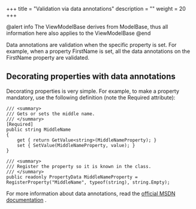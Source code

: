 +++
title = "Validation via data annotations" 
description = ""
weight = 20
+++

@alert info
The ViewModelBase derives from ModelBase, thus all information here also applies to the ViewModelBase
@end

Data annotations are validation when the specific property is set. For example, when a property FirstName is set, all the data annotations on the FirstName property are validated.

## Decorating properties with data annotations

Decorating properties is very simple. For example, to make a property mandatory, use the following definition (note the Required attribute):

```
/// <summary>
/// Gets or sets the middle name.
/// </summary>
[Required]
public string MiddleName
{
    get { return GetValue<string>(MiddleNameProperty); }
    set { SetValue(MiddleNameProperty, value); }
}

/// <summary>
/// Register the property so it is known in the class.
/// </summary>
public readonly PropertyData MiddleNameProperty = RegisterProperty("MiddleName", typeof(string), string.Empty);
```

For more information about data annotations, read the [official MSDN documentation](http://msdn.microsoft.com/en-us/library/dd901590(v=vs.95).aspx) .

